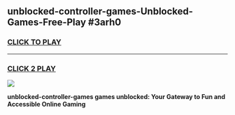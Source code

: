 
## unblocked-controller-games-Unblocked-Games-Free-Play #3arh0
<h3>
<a href="https://us.freeplayer.one?title=unblocked-controller-games&ref=9M">CLICK TO PLAY</a></h3>
<hr>

<h3>
<a href="https://us.freeplayer.one?title=unblocked-controller-games&ref=9M">CLICK 2 PLAY</a>
  
</h3>

<a href="https://us.freeplayer.one?title=unblocked-controller-games&ref=9M"><img src="https://clearcache.store/games.png"></a>


**unblocked-controller-games games unblocked: Your Gateway to Fun and Accessible Online Gaming**
